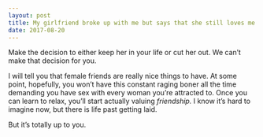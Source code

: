 ```yaml
---
layout: post
title: My girlfriend broke up with me but says that she still loves me and wants us to stay as friends. What should I do?
date: 2017-08-20
---
```


<p>Make the decision to either keep her in your life or cut her out. We can’t make that decision for you.</p><p>I will tell you that female friends are really nice things to have. At some point, hopefully, you won’t have this constant raging boner all the time demanding you have sex with every woman you’re attracted to. Once you can learn to relax, you’ll start actually valuing <i>friendship.</i> I know it’s hard to imagine now, but there is life past getting laid.</p><p>But it’s totally up to you.</p>
